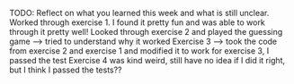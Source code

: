 TODO: Reflect on what you learned this week and what is still unclear.
Worked through exercise 1. I found it pretty fun and was able to work through it pretty well!
Looked through exercise 2 and played the guessing game --> tried to understand why it worked
Exercise 3 --> took the code from exercise 2 and exercise 1 and modified it to work for exercise 3, I passed the test
Exercise 4 was kind weird, still have no idea if I did it right, but I think I passed the tests??